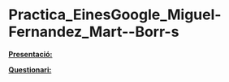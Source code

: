 # Practica_EinesGoogle_Miguel-Fernandez_Mart--Borr-s
[**Presentació:**](nombre.pdf)

[**Questionari:**](https://docs.google.com/forms/d/e/1FAIpQLSeARmyHucrvCpLM50bzzVsWkCjRHWF_UT_OOZHiWRhafmexjA/viewform?usp=sharing&ouid=108374675660598671164)
